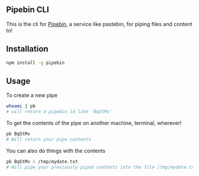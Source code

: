 ## Pipebin CLI

This is the cli for [Pipebin](https://pipeb.in), a service like pastebin, for piping files and content to!

## Installation

```bash
npm install -g pipebin
```

## Usage

To create a new pipe

```bash
whoami | pb
# will return a pipebin id like 'BqStMv'
```

To get the contents of the pipe on another machine, terminal, wherever!

```bash
pb BqStMv
# Will return your pipe contents
```

You can also do things with the contents

```bash
pb BqStMv > /tmp/mydate.txt
# Will pipe your previously piped contents into the file /tmp/mydate.txt
```
